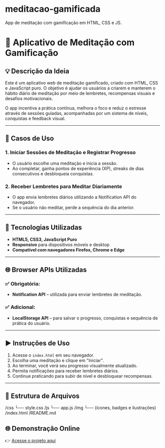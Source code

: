# meditacao-gamificada
App de meditação com gamificação em HTML, CSS e JS.

# 🧘 Aplicativo de Meditação com Gamificação

## 💡 Descrição da Ideia

Este é um aplicativo web de meditação gamificado, criado com HTML, CSS e JavaScript puro. O objetivo é ajudar os usuários a criarem e manterem o hábito diário de meditação por meio de lembretes, recompensas visuais e desafios motivacionais.

O app incentiva a prática contínua, melhora o foco e reduz o estresse através de sessões guiadas, acompanhadas por um sistema de níveis, conquistas e feedback visual.

---

## 📌 Casos de Uso

### 1. Iniciar Sessões de Meditação e Registrar Progresso
- O usuário escolhe uma meditação e inicia a sessão.
- Ao completar, ganha pontos de experiência (XP), streaks de dias consecutivos e desbloqueia conquistas.

### 2. Receber Lembretes para Meditar Diariamente
- O app envia lembretes diários utilizando a Notification API do navegador.
- Se o usuário não meditar, perde a sequência do dia anterior.

---

## 🧪 Tecnologias Utilizadas

- **HTML5, CSS3, JavaScript Puro**
- **Responsivo** para dispositivos móveis e desktop
- **Compatível com navegadores Firefox, Chrome e Edge**

---

## 🌐 Browser APIs Utilizadas

### ✅ Obrigatória:
- **Notification API** – utilizada para enviar lembretes de meditação.

### ✅ Adicional:
- **LocalStorage API** – para salvar o progresso, conquistas e sequência de prática do usuário.

---

## ▶️ Instruções de Uso

1. Acesse o `index.html` em seu navegador.
2. Escolha uma meditação e clique em "Iniciar".
3. Ao terminar, você verá seu progresso visualmente atualizado.
4. Permita notificações para receber lembretes diários.
5. Continue praticando para subir de nível e desbloquear recompensas.

---

## 📁 Estrutura de Arquivos
/css
  └── style.css
/js
  └── app.js
/img
  └── (ícones, badges e ilustrações)
/index.html
/README.md

## 🌐 Demonstração Online

👉 [Acesse o projeto aqui](https://leticia-vociekoski.github.io/meditacao-gamificada/)

